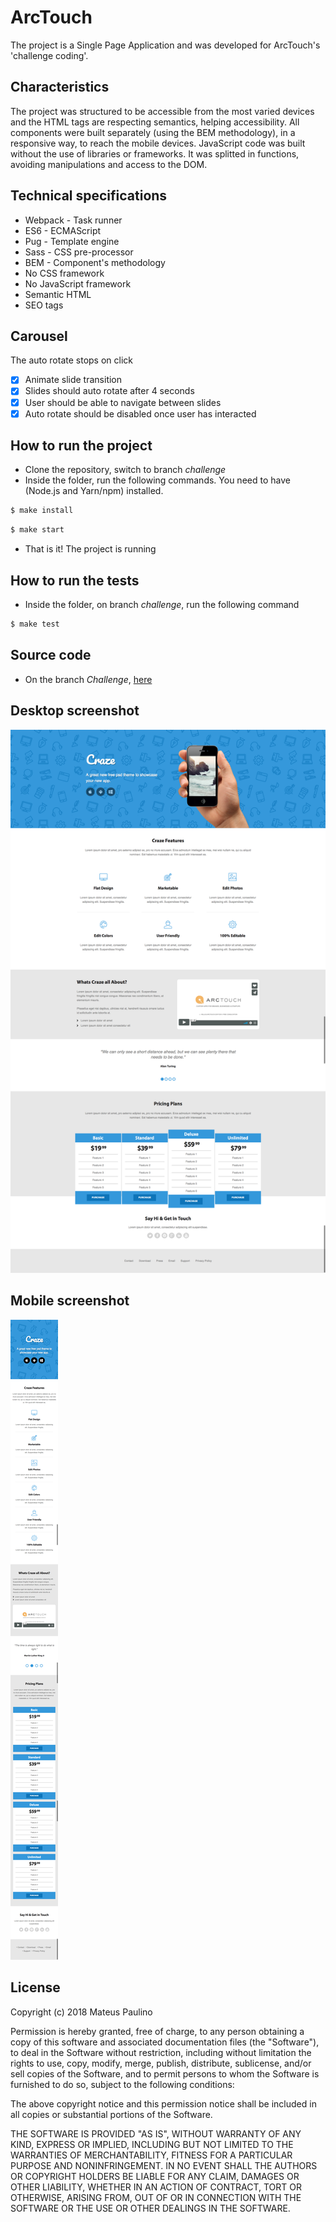 # ArcTouch
The project is a Single Page Application and was developed for ArcTouch's 'challenge coding'.

## Characteristics
The project was structured to be accessible from the most varied devices and the HTML tags are respecting semantics, helping accessibility. All components were built separately (using the BEM methodology), in a responsive way, to reach the mobile devices. JavaScript code was built without the use of libraries or frameworks. It was splitted in functions, avoiding manipulations and access to the DOM.

## Technical specifications
* Webpack - Task runner
* ES6 - ECMAScript
* Pug - Template engine
* Sass - CSS pre-processor
* BEM - Component's methodology
* No CSS framework
* No JavaScript framework
* Semantic HTML
* SEO tags

## Carousel
The auto rotate stops on click
- [x] Animate slide transition
- [x] Slides should auto rotate after 4 seconds
- [x] User should be able to navigate between slides
- [x] Auto rotate should be disabled once user has interacted
 
## How to run the project
- Clone the repository, switch to branch *challenge*
- Inside the folder, run the following commands. You need to have (Node.js and Yarn/npm) installed.
```sh
$ make install
```
```sh
$ make start
```
- That is it! The project is running

## How to run the tests
- Inside the folder, on branch *challenge*, run the following command
```sh
$ make test
```
## Source code
- On the branch *Challenge*, [here](https://github.com/mateuspaulino/arctouch/tree/challenge)

## Desktop screenshot
![alt text](https://github.com/mateuspaulino/arctouch/blob/master/arctouch-page.png)

## Mobile screenshot
![alt text](https://github.com/mateuspaulino/arctouch/blob/master/arctouch-page-mobile.png)

## License

Copyright (c) 2018 Mateus Paulino

Permission is hereby granted, free of charge, to any person obtaining a copy of
this software and associated documentation files (the "Software"), to deal in
the Software without restriction, including without limitation the rights to
use, copy, modify, merge, publish, distribute, sublicense, and/or sell copies of
the Software, and to permit persons to whom the Software is furnished to do so,
subject to the following conditions:

The above copyright notice and this permission notice shall be included in all
copies or substantial portions of the Software.

THE SOFTWARE IS PROVIDED "AS IS", WITHOUT WARRANTY OF ANY KIND, EXPRESS OR
IMPLIED, INCLUDING BUT NOT LIMITED TO THE WARRANTIES OF MERCHANTABILITY, FITNESS
FOR A PARTICULAR PURPOSE AND NONINFRINGEMENT. IN NO EVENT SHALL THE AUTHORS OR
COPYRIGHT HOLDERS BE LIABLE FOR ANY CLAIM, DAMAGES OR OTHER LIABILITY, WHETHER
IN AN ACTION OF CONTRACT, TORT OR OTHERWISE, ARISING FROM, OUT OF OR IN
CONNECTION WITH THE SOFTWARE OR THE USE OR OTHER DEALINGS IN THE SOFTWARE.
